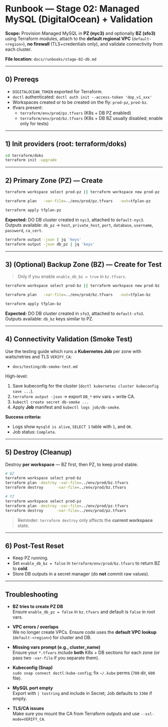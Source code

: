 # Runbook — Stage 02: Managed MySQL (DigitalOcean) + Validation

**Scope:** Provision Managed MySQL in **PZ (nyc3)** and optionally **BZ (sfo3)** using Terraform modules, attach to the **default regional VPC** (`default-<region>`), **no firewall** (TLS+credentials only), and validate connectivity from each cluster.

**File location:** `docs/runbooks/stage-02-db.md`

---

## 0) Prereqs

- `DIGITALOCEAN_TOKEN` exported for Terraform.
- `doctl` authenticated: `doctl auth init --access-token 'dop_v1_xxx'`
- Workspaces created or to be created on the fly: `prod-pz`, `prod-bz`.
- tfvars present:
  - `terraform/env/prod/pz.tfvars` (K8s + DB PZ enabled)
  - `terraform/env/prod/bz.tfvars` (K8s + DB BZ usually disabled; enable only for tests)

---

## 1) Init providers (root: terraform/doks)

```bash
cd terraform/doks
terraform init -upgrade
```

---

## 2) Primary Zone (PZ) — Create

```bash
terraform workspace select prod-pz || terraform workspace new prod-pz

terraform plan   -var-file=../env/prod/pz.tfvars   -out=tfplan-pz

terraform apply tfplan-pz
```

**Expected:** DO DB cluster created in `nyc3`, attached to `default-nyc3`.  
Outputs available: `db_pz` → `host`, `private_host`, `port`, `database`, `username`, `password`, `ca_cert`.

```bash
terraform output -json | jq 'keys'
terraform output -json db_pz | jq 'keys'
```

---

## 3) (Optional) Backup Zone (BZ) — Create for Test

> Only if you enable `enable_db_bz = true` in `bz.tfvars`.

```bash
terraform workspace select prod-bz || terraform workspace new prod-bz

terraform plan   -var-file=../env/prod/bz.tfvars   -out=tfplan-bz

terraform apply tfplan-bz
```

**Expected:** DO DB cluster created in `sfo3`, attached to `default-sfo3`.  
Outputs available: `db_bz` keys similar to PZ.

---

## 4) Connectivity Validation (Smoke Test)

Use the testing guide which runs a **Kubernetes Job** per zone with waits/retries and TLS `VERIFY_CA`:

- `docs/testing/db-smoke-test.md`

High-level:
1. Save kubeconfig for the cluster (`doctl kubernetes cluster kubeconfig save ...`).
2. `terraform output -json` → export `DB_*` env vars + write CA.
3. `kubectl create secret db-smoke ...`
4. Apply **Job** manifest and `kubectl logs job/db-smoke`.

**Success criteria:**
- Logs show `mysqld is alive`, `SELECT 1` table with `1`, and `OK`.
- Job status: `Complete`.

---

## 5) Destroy (Cleanup)

Destroy **per workspace** — BZ first, then PZ, to keep prod stable.

```bash
# BZ
terraform workspace select prod-bz
terraform plan -destroy -var-file=../env/prod/bz.tfvars
terraform destroy      -var-file=../env/prod/bz.tfvars

# PZ
terraform workspace select prod-pz
terraform plan -destroy -var-file=../env/prod/pz.tfvars
terraform destroy      -var-file=../env/prod/pz.tfvars
```

> Reminder: `terraform destroy` only affects the **current workspace** state.

---

## 6) Post-Test Reset

- Keep PZ running.
- Set `enable_db_bz = false` in `terraform/env/prod/bz.tfvars` to return BZ to **cold**.
- Store DB outputs in a secret manager (do **not** commit raw values).

---

## Troubleshooting

- **BZ tries to create PZ DB**  
  Ensure `enable_db_pz = false` in `bz.tfvars` and default is `false` in root vars.

- **VPC errors / overlaps**  
  We no longer create VPCs. Ensure code uses the **default VPC lookup** (`default-<region>`) for cluster and DB.

- **Missing vars prompt (e.g., cluster_name)**  
  Ensure your `*.tfvars` include **both** K8s + DB sections for each zone (or pass two `-var-file` if you separate them).

- **Kubeconfig (Snap)**  
  `sudo snap connect doctl:kube-config`; fix `~/.kube` perms (`700` dir, `600` file).

- **MySQL port empty**  
  Export with `| tostring` and include in Secret; Job defaults to `3306` if empty.

- **TLS/CA issues**  
  Make sure you mount the CA from Terraform outputs and use `--ssl-mode=VERIFY_CA`.
